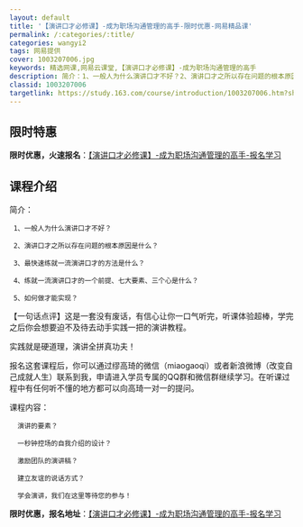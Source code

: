 ```yaml
---
layout: default
title: '【演讲口才必修课】-成为职场沟通管理的高手-限时优惠-网易精品课'
permalink: /:categories/:title/
categories: wangyi2
tags: 网易提供
cover: 1003207006.jpg
keywords: 精选网课,网易云课堂,【演讲口才必修课】-成为职场沟通管理的高手
description: 简介：1、一般人为什么演讲口才不好？2、演讲口才之所以存在问题的根本原因是什么？3、最快速练就一流演讲口才的方法是什么？
classid: 1003207006
targetlink: https://study.163.com/course/introduction/1003207006.htm?share=1&shareId=1025206652&utm_campaign=share&utm_medium=iphoneShare&utm_source=&utm_u=1025206652
---
```


## 限时特惠

**限时优惠，火速报名**：[【演讲口才必修课】-成为职场沟通管理的高手-报名学习](https://study.163.com/course/introduction/1003207006.htm?share=1&shareId=1025206652&utm_campaign=share&utm_medium=iphoneShare&utm_source=&utm_u=1025206652)

## 课程介绍

简介：

     1、一般人为什么演讲口才不好？

     2、演讲口才之所以存在问题的根本原因是什么？

     3、最快速练就一流演讲口才的方法是什么？

     4、练就一流演讲口才的一个前提、七大要素、三个心是什么？

     5、如何做才能实现？



【一句话点评】这是一套没有废话，有信心让你一口气听完，听课体验超棒，学完之后你会想要迫不及待去动手实践一把的演讲教程。



实践就是硬道理，演讲全拼真功夫！



报名这套课程后，你可以通过缪高琦的微信（miaogaoqi）或者新浪微博（改变自己成就人生）联系到我，申请进入学员专属的QQ群和微信群继续学习。在听课过程中有任何听不懂的地方都可以向高琦一对一的提问。



课程内容：

      演讲的要素？

      一秒钟控场的自我介绍的设计？

      激励团队的演讲稿？

      建立友谊的说话方式？

      学会演讲，我们在这里等待您的参与！

**限时优惠，报名地址**：[【演讲口才必修课】-成为职场沟通管理的高手-报名学习](https://study.163.com/course/introduction/1003207006.htm?share=1&shareId=1025206652&utm_campaign=share&utm_medium=iphoneShare&utm_source=&utm_u=1025206652)

